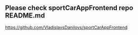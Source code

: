 ## Please check sportCarAppFrontend repo README.md
https://github.com/VladislavsDanilovs/sportCarAppFrontend
